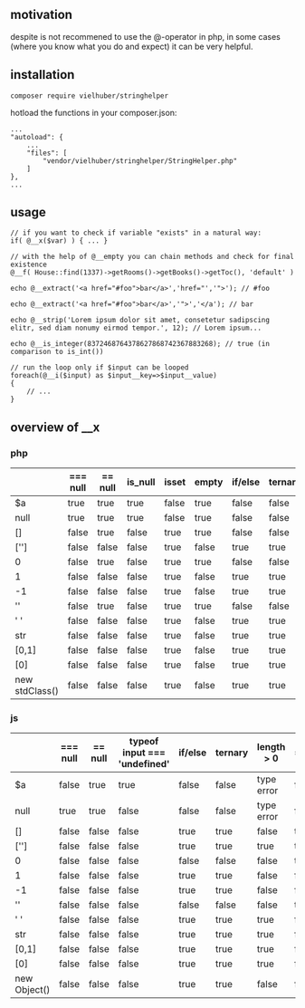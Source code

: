 ## motivation
despite is not recommened to use the @-operator in php,
in some cases (where you know what you do and expect) it can be very helpful.

## installation
```
composer require vielhuber/stringhelper
```

hotload the functions in your composer.json:
```
...
"autoload": {
	...
    "files": [
        "vendor/vielhuber/stringhelper/StringHelper.php"
    ]
},
...
```

## usage
```
// if you want to check if variable "exists" in a natural way:
if( @__x($var) ) { ... }

// with the help of @__empty you can chain methods and check for final existence
@__f( House::find(1337)->getRooms()->getBooks()->getToc(), 'default' )

echo @__extract('<a href="#foo">bar</a>','href="','">'); // #foo

echo @__extract('<a href="#foo">bar</a>','">','</a'); // bar

echo @__strip('Lorem ipsum dolor sit amet, consetetur sadipscing elitr, sed diam nonumy eirmod tempor.', 12); // Lorem ipsum...

echo @__is_integer(8372468764378627868742367883268); // true (in comparison to is_int())

// run the loop only if $input can be looped
foreach(@__i($input) as $input__key=>$input__value)
{
	// ...
}
```

## overview of __x

### php

| | === null | == null | is_null | isset | empty | if/else | ternary | count > 0 | == '' | === '' | @__x |
| --- | --- | --- | --- | --- | --- | --- | --- | --- | --- | --- | --- |
| $a | true | true | true | false | true | false | false | false | true | false | false |
| null | true | true | true | false | true | false | false | false | true | false | false |
| [] | false | true | false | true | true | false | false | false | false | false | false |
| [''] | false | false | false | true | false | true | true | true | false | false | false |
| 0 | false | true | false | true | true | false | false | true | true | false | true |
| 1 | false | false | false | true | false | true | true | true | false | false | true |
| -1 | false | false | false | true | false | true | true | true | false | false | true |
| '' | false | true | false | true | true | false | false | true | true | true | false |
| ' ' | false | false | false | true | false | true | true | true | false | false | false |
| str | false | false | false | true | false | true | true | true | false | false | true |
| [0,1] | false | false | false | true | false | true | true | true | false | false | true |
| [0] | false | false | false | true | false | true | true | true | false | false | true |
| new stdClass() | false | false | false | true | false | true | true | true | false | false | false |

### js

| | === null | == null | typeof input === 'undefined' | if/else | ternary | length > 0 | == '' | === '' | __x |
| --- | --- | --- | --- | --- | --- | --- | --- | --- | --- |
| $a | false | true | true | false | false | type error | false | false | false |
| null | true | true | false | false | false | type error | false | false | false |
| [] | false | false | false | true | true | false | true | false | false |
| [''] | false | false | false | true | true | true | true | false | false |
| 0 | false | false | false | false | false | false | true | false | true |
| 1 | false | false | false | true | true | false | false | false | true |
| -1 | false | false | false | true | true | false | false | false | true |
| '' | false | false | false | false | false | false | true | true | false |
| ' ' | false | false | false | true | true | true | false | false | false |
| str | false | false | false | true | true | true | false | false | true |
| [0,1] | false | false | false | true | true | true | false | false | true |
| [0] | false | false | false | true | true | true | false | false | true |
| new Object() | false | false | false | true | true | false | false | false | false |